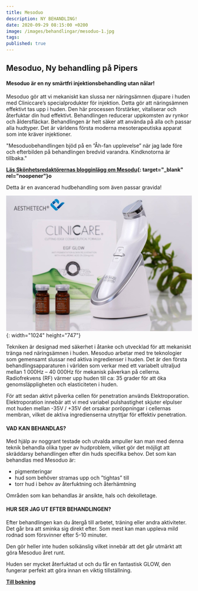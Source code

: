 ```yaml
---
title: Mesoduo
description: NY BEHANDLING!
date: 2020-09-29 08:15:00 +0200
image: /images/behandlingar/mesoduo-1.jpg
tags:
published: true
---
```


## Mesoduo, Ny behandling p&aring; Pipers

#### Mesoduo är en ny smärtfri injektionsbehandling utan n&aring;lar\!

Mesoduo gör att vi mekaniskt kan slussa ner näringsämnen djupare i huden med Cliniccare’s specialprodukter för injektion. Detta gör att näringsämnen effektivt tas upp i huden. Den här processen förstärker, vitaliserar och &aring;terfuktar din hud effektivt. Behandlingen reducerar uppkomsten av rynkor och &aring;ldersfläckar. Behandlingen är helt säker att använda p&aring; alla och passar alla hudtyper. Det är världens första moderna mesoterapeutiska apparat som inte kräver injektioner.

"Mesoduobehandlingen bjöd p&aring; en ”Åh-fan upplevelse” när jag lade före och efterbilden p&aring; behandlingen bredvid varandra. Kindknotorna är tillbaka."

**[Läs Skönhetsredaktörernas blogginlägg om Mesodu](https://www.skonhetsredaktorerna.se/2020/09/mesoduo-boostar-huden-utan-nalar/){: target="_blank" rel="noopener"}o**

Detta är en avancerad hudbehandling som även passar gravida\!

![](/images/prosts/mesoduo-1.jpg){: width="1024" height="747"}

Tekniken är designad med säkerhet i &aring;tanke och utvecklad för att mekaniskt tränga ned näringsämnen i huden. Mesoduo arbetar med tre teknologier som gemensamt slussar ned aktiva ingredienser i huden. Det är den första behandlingsapparaturen i världen som verkar med ett variabelt ultraljud mellan 1 000Hz – 40 000Hz för mekanisk p&aring;verkan p&aring; cellerna. Radiofrekvens (RF) värmer upp huden till ca: 35 grader för att öka genomsläppligheten och elasticiteten i huden.

För att sedan aktivt p&aring;verka cellen för penetration används Elektroporation. Elektroporation innebär att vi med variabel pulshastighet skjuter elpulser mot huden mellan -35V / +35V det orsakar poröppningar i cellernas membran, vilket de aktiva ingredienserna utnyttjar för effektiv penetration.

#### VAD KAN BEHANDLAS?

Med hjälp av noggrant testade och utvalda ampuller kan man med denna teknik behandla olika typer av hudproblem, vilket gör det möjligt att skräddarsy behandlingen efter din huds specifika behov. Det som kan behandlas med Mesoduo är:

* pigmenteringar
* hud som behöver stramas upp och ”tightas” till
* torr hud i behov av &aring;terfuktning och &aring;terhämtning

Omr&aring;den som kan behandlas är ansikte, hals och dekolletage.

#### HUR SER JAG UT EFTER BEHANDLINGEN?

Efter behandlingen kan du &aring;terg&aring; till arbetet, träning eller andra aktiviteter. Det g&aring;r bra att sminka sig direkt efter. Som mest kan man uppleva mild rodnad som försvinner efter 5-10 minuter.&nbsp;

Den gör heller inte huden solkänslig vilket innebär att det g&aring;r utmärkt att göra Mesoduo &aring;ret runt.&nbsp;

Huden ser mycket &aring;terfuktad ut och du f&aring;r en fantastisk GLOW, den fungerar perfekt att göra innan en viktig tillställning.

**[Till bokning](https://www.bokadirekt.se/places/pipersgatan-30-38891)**